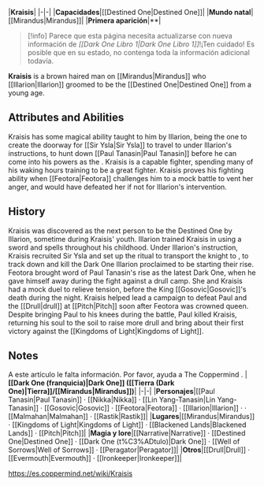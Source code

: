 |**Kraisis**|
|-|-|
|**Capacidades**|[[Destined One\|Destined One]]|
|**Mundo natal**|[[Mirandus\|Mirandus]]|
|**Primera aparición**|**|

> [!info] Parece que esta página necesita actualizarse con nueva información de *[[Dark One Libro 1\|Dark One Libro 1]]*!¡Ten cuidado! Es posible que en su estado, no contenga toda la información adicional todavía.

**Kraisis** is a brown haired man on [[Mirandus\|Mirandus]] who [[Illarion\|Illarion]] groomed to be the [[Destined One\|Destined One]] from a young age.

## Attributes and Abilities
Kraisis has some magical ability taught to him by Illarion, being the one to create the doorway for [[Sir Ysla\|Sir Ysla]] to travel to  under Illarion's instructions, to hunt down [[Paul Tanasin\|Paul Tanasin]] before he can come into his powers as the .
Kraisis is a capable fighter, spending many of his waking hours training to be a great fighter. Kraisis proves his fighting ability when [[Feotora\|Feotora]] challenges him to a mock battle to vent her anger, and would have defeated her if not for Illarion's intervention.

## History
Kraisis was discovered as the next person to be the Destined One by Illarion, sometime during Kraisis' youth. Illarion trained Kraisis in using a sword and spells throughout his childhood.
Under Illarion's instruction, Kraisis recruited Sir Ysla and set up the ritual to transport the knight to , to track down and kill the Dark One Illarion proclaimed to be starting their rise.
Feotora brought word of Paul Tanasin's rise as the latest Dark One, when he gave himself away during the fight against a drull camp. She and Kraisis had a mock duel to relieve tension, before the King [[Gosovic\|Gosovic]]'s death during the night. Kraisis helped lead a campaign to defeat Paul and the [[Drull\|drull]] at [[Pitch\|Pitch]] soon after Feotora was crowned queen. Despite bringing Paul to his knees during the battle, Paul killed Kraisis, returning his soul to the soil to raise more drull and bring about their first victory against the [[Kingdoms of Light\|Kingdoms of Light]].

## Notes

A este artículo le falta información. Por favor, ayuda a The Coppermind .
|**[[Dark One (franquicia)\|Dark One]] ([[Tierra (Dark One)\|Tierra]]/[[Mirandus\|Mirandus]])**|
|-|-|
|**Personajes**|[[Paul Tanasin\|Paul Tanasin]] · [[Nikka\|Nikka]] · [[Lin Yang-Tanasin\|Lin Yang-Tanasin]] · [[Gosovic\|Gosovic]] · [[Feotora\|Feotora]] · [[Illarion\|Illarion]] ·  · [[Malmahan\|Malmahan]] · [[Rastik\|Rastik]]|
|**Lugares**|[[Mirandus\|Mirandus]] · [[Kingdoms of Light\|Kingdoms of Light]] · [[Blackened Lands\|Blackened Lands]] · [[Pitch\|Pitch]]|
|**Magia y lore**|[[Narrative\|Narrative]] · [[Destined One\|Destined One]] · [[Dark One (t%C3%ADtulo)\|Dark One]] · [[Well of Sorrows\|Well of Sorrows]] · [[Peragator\|Peragator]]|
|**Otros**|[[Drull\|Drull]] · [[Evermouth\|Evermouth]] · [[Ironkeeper\|Ironkeeper]]|



https://es.coppermind.net/wiki/Kraisis